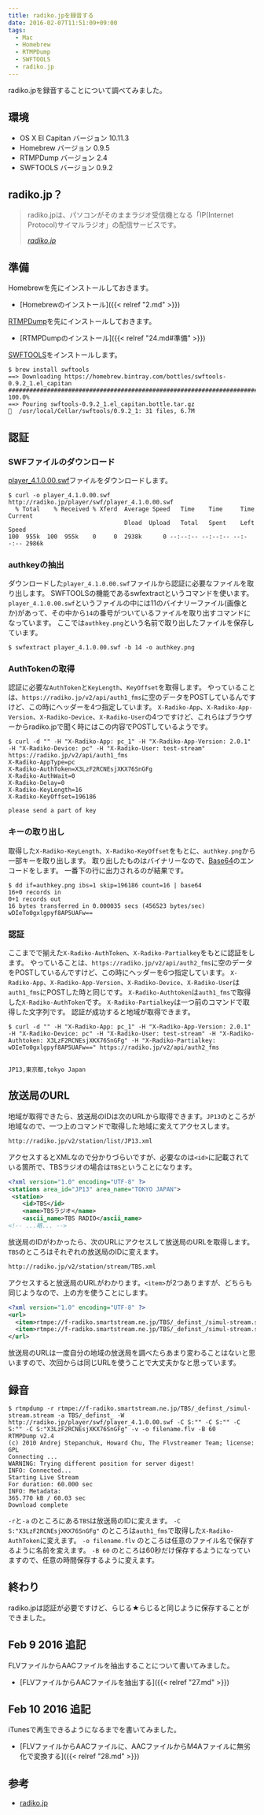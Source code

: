 ```yaml
---
title: radiko.jpを録音する
date: 2016-02-07T11:51:09+09:00
tags:
  - Mac
  - Homebrew
  - RTMPDump
  - SWFTOOLS
  - radiko.jp
---
```


radiko.jpを録音することについて調べてみました。

<!-- more -->

## 環境

* OS X El Capitan バージョン 10.11.3
* Homebrew バージョン 0.9.5
* RTMPDump バージョン 2.4
* SWFTOOLS バージョン 0.9.2

## radiko.jp？

> radiko.jpは、パソコンがそのままラジオ受信機となる「IP(Internet Protocol)サイマルラジオ」の配信サービスです。
>
> <cite>[radiko.jp](http://radiko.jp)</cite>

## 準備

Homebrewを先にインストールしておきます。

* [Homebrewのインストール]({{< relref "2.md" >}})

[RTMPDump](https://rtmpdump.mplayerhq.hu)を先にインストールしておきます。

* [RTMPDumpのインストール]({{< relref "24.md#準備" >}})

[SWFTOOLS](http://www.swftools.org)をインストールします。

```
$ brew install swftools
==> Downloading https://homebrew.bintray.com/bottles/swftools-0.9.2_1.el_capitan
######################################################################## 100.0%
==> Pouring swftools-0.9.2_1.el_capitan.bottle.tar.gz
🍺  /usr/local/Cellar/swftools/0.9.2_1: 31 files, 6.7M
```

## 認証

### SWFファイルのダウンロード

[player_4.1.0.00.swf](http://radiko.jp/player/swf/player_4.1.0.00.swf)ファイルをダウンロードします。

```
$ curl -o player_4.1.0.00.swf http://radiko.jp/player/swf/player_4.1.0.00.swf
  % Total    % Received % Xferd  Average Speed   Time    Time     Time  Current
                                 Dload  Upload   Total   Spent    Left  Speed
100  955k  100  955k    0     0  2938k      0 --:--:-- --:--:-- --:--:-- 2986k
```

### authkeyの抽出

ダウンロードした`player_4.1.0.00.swf`ファイルから認証に必要なファイルを取り出します。
SWFTOOLSの機能であるswfextractというコマンドを使います。
`player_4.1.0.00.swf`というファイルの中には11のバイナリーファイル(画像とか)があって、その中から`14`の番号がついているファイルを取り出すコマンドになっています。
ここでは`authkey.png`という名前で取り出したファイルを保存しています。

```
$ swfextract player_4.1.0.00.swf -b 14 -o authkey.png
```

### AuthTokenの取得

認証に必要な`AuthToken`と`KeyLength`、`KeyOffset`を取得します。
やっていることは、`https://radiko.jp/v2/api/auth1_fms`に空のデータをPOSTしているんですけど、この時にヘッダーを4つ指定しています。
`X-Radiko-App`、`X-Radiko-App-Version`、`X-Radiko-Device`、`X-Radiko-User`の4つですけど、これらはブラウザーからradiko.jpで聞く時にはこの内容でPOSTしているようです。

```
$ curl -d "" -H "X-Radiko-App: pc_1" -H "X-Radiko-App-Version: 2.0.1" -H "X-Radiko-Device: pc" -H "X-Radiko-User: test-stream" https://radiko.jp/v2/api/auth1_fms
X-Radiko-AppType=pc
X-Radiko-AuthToken=X3LzF2RCNEsjXKX76SnGFg
X-Radiko-AuthWait=0
X-Radiko-Delay=0
X-Radiko-KeyLength=16
X-Radiko-KeyOffset=196186

please send a part of key
```

### キーの取り出し

取得した`X-Radiko-KeyLength`、`X-Radiko-KeyOffset`をもとに、`authkey.png`から一部キーを取り出します。
取り出したものはバイナリーなので、[Base64](https://ja.wikipedia.org/wiki/Base64)のエンコードをします。
一番下の行に出力されるのが結果です。

```
$ dd if=authkey.png ibs=1 skip=196186 count=16 | base64
16+0 records in
0+1 records out
16 bytes transferred in 0.000035 secs (456523 bytes/sec)
wDIeTo0gxlgpyf8AP5UAFw==
```

### 認証

ここまでで揃えた`X-Radiko-AuthToken`、`X-Radiko-Partialkey`をもとに認証をします。
やっていることは、`https://radiko.jp/v2/api/auth2_fms`に空のデータをPOSTしているんですけど、この時にヘッダーを6つ指定しています。
`X-Radiko-App`、`X-Radiko-App-Version`、`X-Radiko-Device`、`X-Radiko-User`は`auth1_fms`にPOSTした時と同じです。
`X-Radiko-Authtoken`は`auth1_fms`で取得した`X-Radiko-AuthToken`です。
`X-Radiko-Partialkey`は一つ前のコマンドで取得した文字列です。
認証が成功すると地域が取得できます。

```
$ curl -d "" -H "X-Radiko-App: pc_1" -H "X-Radiko-App-Version: 2.0.1" -H "X-Radiko-Device: pc" -H "X-Radiko-User: test-stream" -H "X-Radiko-Authtoken: X3LzF2RCNEsjXKX76SnGFg" -H "X-Radiko-Partialkey: wDIeTo0gxlgpyf8AP5UAFw==" https://radiko.jp/v2/api/auth2_fms


JP13,東京都,tokyo Japan
```

## 放送局のURL

地域が取得できたら、放送局のIDは次のURLから取得できます。`JP13`のところが地域なので、一つ上のコマンドで取得した地域に変えてアクセスします。

```markdown
http://radiko.jp/v2/station/list/JP13.xml
```

アクセスするとXMLなので分かりづらいですが、必要なのは`<id>`に記載されている箇所で、TBSラジオの場合は`TBS`ということになります。

```xml
<?xml version="1.0" encoding="UTF-8" ?>
<stations area_id="JP13" area_name="TOKYO JAPAN">
 <station>
    <id>TBS</id>
    <name>TBSラジオ</name>
    <ascii_name>TBS RADIO</ascii_name>
<!-- ...略... -->
```

放送局のIDがわかったら、次のURLにアクセスして放送局のURLを取得します。`TBS`のところはそれぞれの放送局のIDに変えます。

```markdown
http://radiko.jp/v2/station/stream/TBS.xml
```

アクセスすると放送局のURLがわかります。`<item>`が2つありますが、どちらも同じようなので、上の方を使うことにします。

```xml
<?xml version="1.0" encoding="UTF-8" ?>
<url>
  <item>rtmpe://f-radiko.smartstream.ne.jp/TBS/_definst_/simul-stream.stream</item>
  <item>rtmpe://f-radiko.smartstream.ne.jp/TBS/_definst_/simul-stream.stream</item>
</url>
```

放送局のURLは一度自分の地域の放送局を調べたらあまり変わることはないと思いますので、次回からは同じURLを使うことで大丈夫かなと思っています。

## 録音

```
$ rtmpdump -r rtmpe://f-radiko.smartstream.ne.jp/TBS/_definst_/simul-stream.stream -a TBS/_definst_ -W http://radiko.jp/player/swf/player_4.1.0.00.swf -C S:"" -C S:"" -C S:"" -C S:"X3LzF2RCNEsjXKX76SnGFg" -v -o filename.flv -B 60
RTMPDump v2.4
(c) 2010 Andrej Stepanchuk, Howard Chu, The Flvstreamer Team; license: GPL
Connecting ...
WARNING: Trying different position for server digest!
INFO: Connected...
Starting Live Stream
For duration: 60.000 sec
INFO: Metadata:
365.770 kB / 60.03 sec
Download complete
```

`-r`と`-a` のところにある`TBS`は放送局のIDに変えます。
`-C S:"X3LzF2RCNEsjXKX76SnGFg"` のところは`auth1_fms`で取得した`X-Radiko-AuthToken`に変えます。
`-o filename.flv` のところは任意のファイル名で保存するように名前を変えます。
`-B 60` のところは60秒だけ保存するようになっていますので、任意の時間保存するように変えます。

## 終わり

radiko.jpは認証が必要ですけど、らじる★らじると同じように保存することができました。

## Feb 9 2016 追記

FLVファイルからAACファイルを抽出することについて書いてみました。

* [FLVファイルからAACファイルを抽出する]({{< relref "27.md" >}})

## Feb 10 2016 追記

iTunesで再生できるようになるまでを書いてみました。

* [FLVファイルからAACファイルに、AACファイルからM4Aファイルに無劣化で変換する]({{< relref "28.md" >}})

## 参考

* [radiko.jp](http://radiko.jp)

